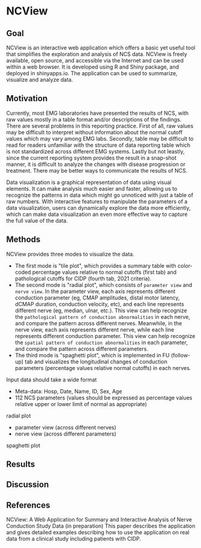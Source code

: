 # NCView   

## Goal 

NCView is an interactive web application which offers a basic yet useful tool that simplifies the exploration and analysis of NCS data. NCView is freely available, open source, and accessible via the Internet and can be used within a web browser. It is developed using R and Shiny package, and deployed in shinyapps.io. The application can be used to summarize, visualize and analyze data.   

## Motivation 

Currently, most EMG laboratories have presented the results of NCS, with raw values mostly in a table format and/or descriptions of the findings. There are several problems in this reporting practice. First of all, raw values may be difficult to interpret without information about the normal cutoff values which may vary among EMG labs. Secondly, table may be difficult to read for readers unfamiliar with the structure of data reporting table which is not standardized across different EMG systems. Lastly but not leastly, since the current reporting system provides the result in a snap-shot manner, it is difficult to analyze the changes with disease progression or treatment. There may be better ways to communicate the results of NCS.

Data visualization is a graphical representation of data using visual elements. It can make analysis much easier and faster, allowing us to recognize the patterns in data which might go unnoticed with just a table of raw numbers. With interactive features to manipulate the parameters of a data visualization, users can dynamically explore the data more efficiently, which can make data visualization an even more effective way to capture the full value of the data.

## Methods 

NCView provides three modes to visualize the data.

- The first mode is "tile plot", which provides a summary table with color-coded percentage values relative to normal cutoffs (first tab) and pathological cutoffs for CIDP (fourth tab, 2021 criteria).
- The second mode is "radial plot", which consists of `parameter view` and `nerve view`. In the parameter view, each axis represents different conduction parameter (eg, CMAP amplitudes, distal motor latency, dCMAP duration, conduction velocity, etc), and each line represents different nerve (eg, median, ulnar, etc.). This view can help recognize the `pathological pattern of conduction abnormalities` in each nerve, and compare the pattern across different nerves. Meanwhile, in the nerve view, each axis represents different nerve, while each line represents different conduction parameter. This view can help recognize the `spatial pattern of conduction abnormalities` in each parameter, and compare the pattern across different parameters.
- The third mode is "spaghetti plot", which is implemented in FU (follow-up) tab and visualizes the longitudinal changes of conduction parameters (percentage values relative normal cutoffs) in each nerves.

Input data should take a wide format    
- Meta-data: Hosp, Date, Name, ID, Sex, Age   
- 112 NCS parameters (values should be expressed as percentage values relative upper or lower limit of normal as appropriate)    


radial plot 
- parameter view (across different nerves)
- nerve view (across different parameters) 
	
spaghetti plot 


## Results 
## Discussion 
## References 

NCView: A Web Application for Summary and Interactive Analysis of Nerve Conduction Study Data (in preparation) 
This paper describes the application and gives detailed examples describing how to use the application on real data from a clinical study including patients with CIDP.



	
